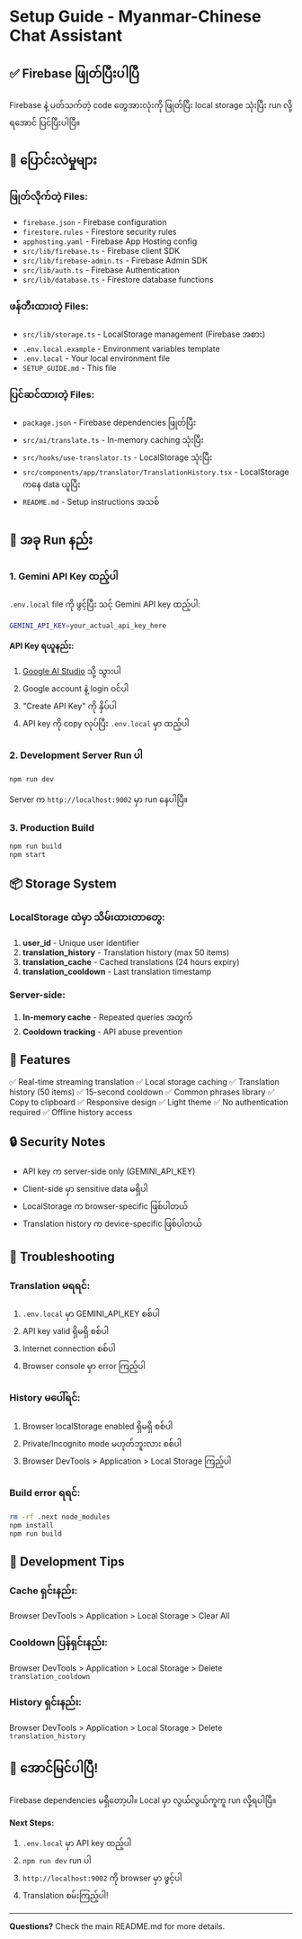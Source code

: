 # Setup Guide - Myanmar-Chinese Chat Assistant

## ✅ Firebase ဖြုတ်ပြီးပါပြီ

Firebase နဲ့ ပတ်သက်တဲ့ code တွေအားလုံးကို ဖြုတ်ပြီး local storage သုံးပြီး run လို့ရအောင် ပြင်ပြီးပါပြီ။

## 🔧 ပြောင်းလဲမှုများ

### ဖြုတ်လိုက်တဲ့ Files:
- `firebase.json` - Firebase configuration
- `firestore.rules` - Firestore security rules
- `apphosting.yaml` - Firebase App Hosting config
- `src/lib/firebase.ts` - Firebase client SDK
- `src/lib/firebase-admin.ts` - Firebase Admin SDK
- `src/lib/auth.ts` - Firebase Authentication
- `src/lib/database.ts` - Firestore database functions

### ဖန်တီးထားတဲ့ Files:
- `src/lib/storage.ts` - LocalStorage management (Firebase အစား)
- `.env.local.example` - Environment variables template
- `.env.local` - Your local environment file
- `SETUP_GUIDE.md` - This file

### ပြင်ဆင်ထားတဲ့ Files:
- `package.json` - Firebase dependencies ဖြုတ်ပြီး
- `src/ai/translate.ts` - In-memory caching သုံးပြီး
- `src/hooks/use-translator.ts` - LocalStorage သုံးပြီး
- `src/components/app/translator/TranslationHistory.tsx` - LocalStorage ကနေ data ယူပြီး
- `README.md` - Setup instructions အသစ်

## 🚀 အခု Run နည်း

### 1. Gemini API Key ထည့်ပါ

`.env.local` file ကို ဖွင့်ပြီး သင့် Gemini API key ထည့်ပါ:

```bash
GEMINI_API_KEY=your_actual_api_key_here
```

**API Key ရယူနည်း:**
1. [Google AI Studio](https://makersuite.google.com/app/apikey) သို့ သွားပါ
2. Google account နဲ့ login ဝင်ပါ
3. "Create API Key" ကို နှိပ်ပါ
4. API key ကို copy လုပ်ပြီး `.env.local` မှာ ထည့်ပါ

### 2. Development Server Run ပါ

```bash
npm run dev
```

Server က `http://localhost:9002` မှာ run နေပါပြီ။

### 3. Production Build

```bash
npm run build
npm start
```

## 📦 Storage System

### LocalStorage ထဲမှာ သိမ်းထားတာတွေ:

1. **user_id** - Unique user identifier
2. **translation_history** - Translation history (max 50 items)
3. **translation_cache** - Cached translations (24 hours expiry)
4. **translation_cooldown** - Last translation timestamp

### Server-side:

1. **In-memory cache** - Repeated queries အတွက်
2. **Cooldown tracking** - API abuse prevention

## 🎯 Features

✅ Real-time streaming translation
✅ Local storage caching
✅ Translation history (50 items)
✅ 15-second cooldown
✅ Common phrases library
✅ Copy to clipboard
✅ Responsive design
✅ Light theme
✅ No authentication required
✅ Offline history access

## 🔒 Security Notes

- API key က server-side only (GEMINI_API_KEY)
- Client-side မှာ sensitive data မရှိပါ
- LocalStorage က browser-specific ဖြစ်ပါတယ်
- Translation history က device-specific ဖြစ်ပါတယ်

## 🐛 Troubleshooting

### Translation မရရင်:
1. `.env.local` မှာ GEMINI_API_KEY စစ်ပါ
2. API key valid ရှိမရှိ စစ်ပါ
3. Internet connection စစ်ပါ
4. Browser console မှာ error ကြည့်ပါ

### History မပေါ်ရင်:
1. Browser localStorage enabled ရှိမရှိ စစ်ပါ
2. Private/Incognito mode မဟုတ်ဘူးလား စစ်ပါ
3. Browser DevTools > Application > Local Storage ကြည့်ပါ

### Build error ရရင်:
```bash
rm -rf .next node_modules
npm install
npm run build
```

## 📝 Development Tips

### Cache ရှင်းနည်း:
Browser DevTools > Application > Local Storage > Clear All

### Cooldown ပြန်ရှင်းနည်း:
Browser DevTools > Application > Local Storage > Delete `translation_cooldown`

### History ရှင်းနည်း:
Browser DevTools > Application > Local Storage > Delete `translation_history`

## 🎉 အောင်မြင်ပါပြီ!

Firebase dependencies မရှိတော့ပါ။ Local မှာ လွယ်လွယ်ကူကူ run လို့ရပါပြီ။

**Next Steps:**
1. `.env.local` မှာ API key ထည့်ပါ
2. `npm run dev` run ပါ
3. `http://localhost:9002` ကို browser မှာ ဖွင့်ပါ
4. Translation စမ်းကြည့်ပါ!

---

**Questions?** Check the main README.md for more details.
